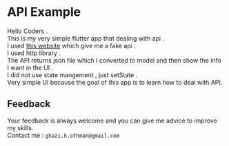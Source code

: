 # API Example

Hello Coders . <br>
This is my very simple flutter app that dealing with api . <br>
I used [this website](https://jsonplaceholder.typicode.com ) which give me a fake api . <br>
I used http library . <br>
The API returns json file which I converted to model and then show the info I want in the UI .<br>
I did not use state mangement , just setState . <br>
Very simple UI because the goal of this app is to learn how to deal with API.<br>

## Feedback
Your feedback is always welcome and you can give me advice to improve my skills. <br>
Contact me : `ghazi.h.othman@gmail.com` 
